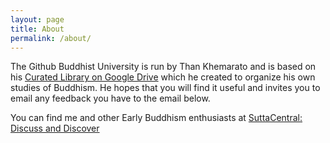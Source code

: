 ```yaml
---
layout: page
title: About
permalink: /about/
---
```


The Github Buddhist University is run by Than Khemarato and is based on his
[Curated Library on Google Drive](https://drive.google.com/open?id=1RJi6bEXa25zizGdsm5evCycYuY6a2D8r)
which he created to organize his own studies of Buddhism. He hopes that you will find it useful and invites
you to email any feedback you have to the email below.

You can find me and other Early Buddhism enthusiasts at [SuttaCentral: Discuss and Discover](https://discourse.suttacentral.net/)
 
